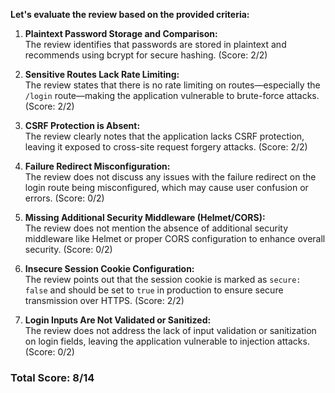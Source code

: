 **Let's evaluate the review based on the provided criteria:**

1. **Plaintext Password Storage and Comparison:**  
   The review identifies that passwords are stored in plaintext and recommends using bcrypt for secure hashing. (Score: 2/2)

2. **Sensitive Routes Lack Rate Limiting:**  
   The review states that there is no rate limiting on routes—especially the `/login` route—making the application vulnerable to brute-force attacks. (Score: 2/2)

3. **CSRF Protection is Absent:**  
   The review clearly notes that the application lacks CSRF protection, leaving it exposed to cross-site request forgery attacks. (Score: 2/2)

4. **Failure Redirect Misconfiguration:**  
   The review does not discuss any issues with the failure redirect on the login route being misconfigured, which may cause user confusion or errors. (Score: 0/2)

5. **Missing Additional Security Middleware (Helmet/CORS):**  
   The review does not mention the absence of additional security middleware like Helmet or proper CORS configuration to enhance overall security. (Score: 0/2)

6. **Insecure Session Cookie Configuration:**  
   The review points out that the session cookie is marked as `secure: false` and should be set to `true` in production to ensure secure transmission over HTTPS. (Score: 2/2)

7. **Login Inputs Are Not Validated or Sanitized:**  
   The review does not address the lack of input validation or sanitization on login fields, leaving the application vulnerable to injection attacks. (Score: 0/2)

### Total Score: 8/14
